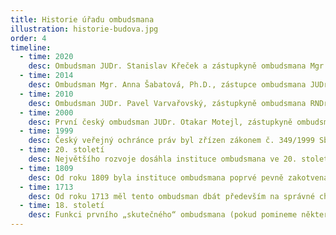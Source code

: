 ```yaml
---
title: Historie úřadu ombudsmana
illustration: historie-budova.jpg
order: 4
timeline:
  - time: 2020
    desc: Ombudsman JUDr. Stanislav Křeček a zástupkyně ombudsmana Mgr. Monika Šimůnková
  - time: 2014
    desc: Ombudsman Mgr. Anna Šabatová, Ph.D., zástupce ombudsmana JUDr. Stanislav Křeček
  - time: 2010
    desc: Ombudsman JUDr. Pavel Varvařovský, zástupkyně ombudsmana RNDr. Jitka Seitlová
  - time: 2000
    desc: První český ombudsman JUDr. Otakar Motejl, zástupkyně ombudsmana Mgr. Anna Šabatová
  - time: 1999
    desc: Český veřejný ochránce práv byl zřízen zákonem č. 349/1999 Sb., o veřejném ochránci práv (dále také zákon). Návrh zákona schválila Poslanecká sněmovna PČR těsnou většinou dne 4. 11. a Senát dne 8. 11. 1999.
  - time: 20. století
    desc: Největšího rozvoje dosáhla instituce ombudsmana ve 20. století. Zejména po 2. světové válce vznikla v různých modifikacích závislých především na historickém a politicko-společenském vývoji konkrétní země téměř ve 100 státech světa.
  - time: 1809
    desc: Od roku 1809 byla instituce ombudsmana poprvé pevně zakotvena ve švédské ústavě, kdy byla definována jako orgán parlamentu dohlížející na to, jak soudci, vládní a ostatní úředníci zachovávají zákony a jiné právní předpisy.
  - time: 1713
    desc: Od roku 1713 měl tento ombudsman dbát především na správné chování královských úředníků.
  - time: 18. století
    desc: Funkci prvního „skutečného“ ombudsmana (pokud pomineme některé podobné činnosti římských tribunů lidu či středověkých panovníků) zřídil v 18. století švédský král Karel XII.
---
```

